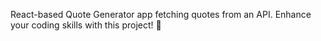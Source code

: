 React-based Quote Generator app fetching quotes from an API. Enhance your coding skills with this project! 🚀

